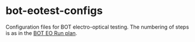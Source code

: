 # bot-eotest-configs
Configuration files for BOT electro-optical testing.  The numbering of steps is as in the [BOT EO Run plan](https://confluence.slac.stanford.edu/display/LSSTCAM/BOT+EO+Run+plan).
